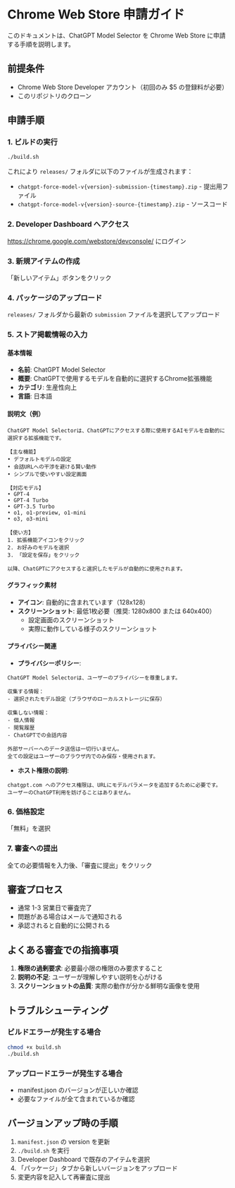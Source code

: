 # Chrome Web Store 申請ガイド

このドキュメントは、ChatGPT Model Selector を Chrome Web Store に申請する手順を説明します。

## 前提条件

- Chrome Web Store Developer アカウント（初回のみ $5 の登録料が必要）
- このリポジトリのクローン

## 申請手順

### 1. ビルドの実行

```bash
./build.sh
```

これにより `releases/` フォルダに以下のファイルが生成されます：
- `chatgpt-force-model-v{version}-submission-{timestamp}.zip` - 提出用ファイル
- `chatgpt-force-model-v{version}-source-{timestamp}.zip` - ソースコード

### 2. Developer Dashboard へアクセス

https://chrome.google.com/webstore/devconsole/ にログイン

### 3. 新規アイテムの作成

「新しいアイテム」ボタンをクリック

### 4. パッケージのアップロード

`releases/` フォルダから最新の `submission` ファイルを選択してアップロード

### 5. ストア掲載情報の入力

#### 基本情報
- **名前**: ChatGPT Model Selector
- **概要**: ChatGPTで使用するモデルを自動的に選択するChrome拡張機能
- **カテゴリ**: 生産性向上
- **言語**: 日本語

#### 説明文（例）
```
ChatGPT Model Selectorは、ChatGPTにアクセスする際に使用するAIモデルを自動的に選択する拡張機能です。

【主な機能】
• デフォルトモデルの設定
• 会話URLへの干渉を避ける賢い動作
• シンプルで使いやすい設定画面

【対応モデル】
• GPT-4
• GPT-4 Turbo
• GPT-3.5 Turbo
• o1, o1-preview, o1-mini
• o3, o3-mini

【使い方】
1. 拡張機能アイコンをクリック
2. お好みのモデルを選択
3. 「設定を保存」をクリック

以降、ChatGPTにアクセスすると選択したモデルが自動的に使用されます。
```

#### グラフィック素材
- **アイコン**: 自動的に含まれています（128x128）
- **スクリーンショット**: 最低1枚必要（推奨: 1280x800 または 640x400）
  - 設定画面のスクリーンショット
  - 実際に動作している様子のスクリーンショット

#### プライバシー関連
- **プライバシーポリシー**:
```
ChatGPT Model Selectorは、ユーザーのプライバシーを尊重します。

収集する情報：
- 選択されたモデル設定（ブラウザのローカルストレージに保存）

収集しない情報：
- 個人情報
- 閲覧履歴
- ChatGPTでの会話内容

外部サーバーへのデータ送信は一切行いません。
全ての設定はユーザーのブラウザ内でのみ保存・使用されます。
```

- **ホスト権限の説明**:
```
chatgpt.com へのアクセス権限は、URLにモデルパラメータを追加するために必要です。
ユーザーのChatGPT利用を妨げることはありません。
```

### 6. 価格設定

「無料」を選択

### 7. 審査への提出

全ての必要情報を入力後、「審査に提出」をクリック

## 審査プロセス

- 通常 1-3 営業日で審査完了
- 問題がある場合はメールで通知される
- 承認されると自動的に公開される

## よくある審査での指摘事項

1. **権限の過剰要求**: 必要最小限の権限のみ要求すること
2. **説明の不足**: ユーザーが理解しやすい説明を心がける
3. **スクリーンショットの品質**: 実際の動作が分かる鮮明な画像を使用

## トラブルシューティング

### ビルドエラーが発生する場合
```bash
chmod +x build.sh
./build.sh
```

### アップロードエラーが発生する場合
- manifest.json のバージョンが正しいか確認
- 必要なファイルが全て含まれているか確認

## バージョンアップ時の手順

1. `manifest.json` の version を更新
2. `./build.sh` を実行
3. Developer Dashboard で既存のアイテムを選択
4. 「パッケージ」タブから新しいバージョンをアップロード
5. 変更内容を記入して再審査に提出